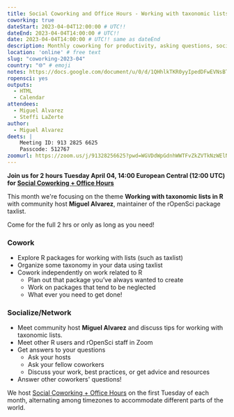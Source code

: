 ```yaml
---
title: Social Coworking and Office Hours - Working with taxonomic lists in R
coworking: true
dateStart: 2023-04-04T12:00:00 # UTC!!
dateEnd: 2023-04-04T14:00:00 # UTC!!
date: 2023-04-04T14:00:00 # UTC!! same as dateEnd
description: Monthly coworking for productivity, asking questions, socializing
location: 'online' # free text
slug: "coworking-2023-04"
country: "🌐" # emoji
notes: https://docs.google.com/document/u/0/d/1QHhlkTKR0yyIpedDFwEVNsBTwwhKD5yrBNICjFJVfoQ/edit
ropensci: yes
outputs:
  - HTML
  - Calendar
attendees:
  - Miguel Alvarez
  - Steffi LaZerte
author: 
  - Miguel Alvarez
deets: |
    Meeting ID: 913 2825 6625
    Passcode: 512767
zoomurl: https://zoom.us/j/91328256625?pwd=WGVDdWpGdnhWWTFvZkZVTkNzWElNQT09
---
```


<!--
```{r}
d <- lubridate::ymd_hms('2023-04-04 14:00:00', tz = 'Europe/Paris')
lubridate::with_tz(d, 'UTC')
lubridate::with_tz(d, 'America/Winnipeg')
```
-->

**Join us for 2 hours Tuesday April 04, 14:00 European Central (12:00 UTC) for 
[Social Coworking + Office Hours](/blog/2021/08/17/coworking-sessions/)**

This month we're focusing on the theme **Working with taxonomic lists in R** 
with community host **Miguel Alvarez**, maintainer of the rOpenSci package taxlist.

Come for the full 2 hrs or only as long as you need!

### Cowork

- Explore R packages for working with lists (such as taxlist)
- Organize some taxonomy in your data using taxlist
- Cowork independently on work related to R
    - Plan out that package you’ve always wanted to create
    - Work on packages that tend to be neglected
    - What ever you need to get done!

### Socialize/Network

- Meet community host **Miguel Alvarez** and discuss tips for working with taxonomic lists.
- Meet other R users and rOpenSci staff in Zoom
- Get answers to your questions
    - Ask your hosts
    - Ask your fellow coworkers
    - Discuss your work, best practices, or get advice and resources
- Answer other coworkers' questions!

We host 
[Social Coworking + Office Hours](/blog/2021/08/17/coworking-sessions/) 
on the first Tuesday of each month, alternating among timezones to 
accommodate different parts of the world.
